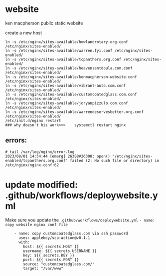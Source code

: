 # website
ken macpherson public static website 



create a new host
```
ln -s /etc/nginx/sites-available/howlandrotary.org.conf /etc/nginx/sites-enabled/
ln -s /etc/nginx/sites-available/warren.fyi.conf /etc/nginx/sites-enabled/
ln -s /etc/nginx/sites-available/tcpanthers.org.conf /etc/nginx/sites-enabled/
ln -s /etc/nginx/sites-available/heavensentdoula.com.conf /etc/nginx/sites-enabled/
ln -s /etc/nginx/sites-available/kenmacpherson-website.conf /etc/nginx/sites-enabled/
ln -s /etc/nginx/sites-available/vibrant-auto.com.conf /etc/nginx/sites-enabled/
ln -s /etc/nginx/sites-available/customcoatedglass.com.conf /etc/nginx/sites-enabled/
ln -s /etc/nginx/sites-available/joryanpizzulo.com.conf /etc/nginx/sites-enabled/
ln -s /etc/nginx/sites-available/warrendeservesbetter.org.conf /etc/nginx/sites-enabled/
/etc/init.d/nginx restart
### why doesn't his work>>>    systemctl restart nginx
```


## errors: 

```
# tail /var/log/nginx/error.log
2023/08/01 14:54:44 [emerg] 26308#26308: open() "/etc/nginx/sites-enabled/tcpanthers.org.conf" failed (2: No such file or directory) in /etc/nginx/nginx.conf:62
```

# update  modified:   .github/workflows/deploywebsite.yml
Make sure you update the 
`.github/workflows/deploywebsite.yml`
```- name: copy website nginx conf file```

```
    - name: copy customcoatedglass.com via ssh password
      uses: appleboy/scp-action@v0.1.1
      with:
        host: ${{ secrets.HOST }}
        username: ${{ secrets.USERNAME }}
        key: ${{ secrets.KEY }}
        port: ${{ secrets.PORT }}
        source: "customcoatedglass.com/"
        target: "/var/www"      


```


